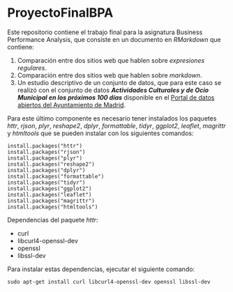 # ProyectoFinalBPA

Este repositorio contiene el trabajo final para la asignatura Business Performance Analysis, que consiste en un documento en _RMarkdown_ que contiene:

1. Comparación entre dos sitios web que hablen sobre _expresiones regulares_.
2. Comparación entre dos sitios web que hablen sobre _markdown_.
3. Un estudio descriptivo de un conjunto de datos, que para este caso se realizó con el conjunto de datos **_Actividades Culturales y de Ocio Municipal en los próximos 100 días_** disponible en el [Portal de datos abiertos del Ayuntamiento de Madrid](https://datos.madrid.es/portal/site/egob/menuitem.214413fe61bdd68a53318ba0a8a409a0/?vgnextoid=b07e0f7c5ff9e510VgnVCM1000008a4a900aRCRD&vgnextchannel=b07e0f7c5ff9e510VgnVCM1000008a4a900aRCRD&vgnextfmt=default).

Para este último componente es necesario tener instalados los paquetes _httr_, _rjson_, _plyr_, _reshape2_, _dplyr_, _formattable_, _tidyr_, _ggplot2_, _leaflet_, _magrittr_ y _htmltools_ que se pueden instalar con los siguientes comandos:
```
install.packages("httr")
install.packages("rjson")
install.packages("plyr")
install.packages("reshape2")
install.packages("dplyr")
install.packages("formattable")
install.packages("tidyr")
install.packages("ggplot2")
install.packages("leaflet")
install.packages("magrittr")
install.packages("htmltools")
```

Dependencias del paquete _httr_:

* curl 
* libcurl4-openssl-dev 
* openssl 
* libssl-dev

Para instalar estas dependencias, ejecutar el siguiente comando:

```
sudo apt-get install curl libcurl4-openssl-dev openssl libssl-dev
```


